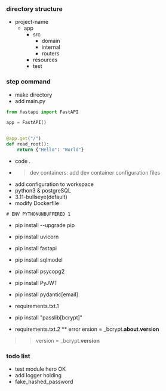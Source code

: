 
### directory structure
* project-name
  * app
    * src
      * domain
      * internal
      * routers
    * resources
    * test


### step command
* make directory
* add main.py
``` python
from fastapi import FastAPI

app = FastAPI()


@app.get("/")
def read_root():
    return {"Hello": "World"}
```

* code .
* >dev containers: add dev container configuration files
* add configuration to workspace
* python3 & postgreSQL
* 3.11-bullseye(default)
* modify Dockerfile
``` 
# ENV PYTHONUNBUFFERED 1
```
* pip install --upgrade pip

* pip install uvicorn
* pip install fastapi
* pip install sqlmodel
* pip install psycopg2
* pip install PyJWT
* pip install pydantic[email]
* requirements.txt.1
* pip install "passlib[bcrypt]"
* requirements.txt.2
** error
ersion = _bcrypt.__about__.__version__ 
>> version = _bcrypt.__version__

### todo list
* test module hero OK
* add logger holding
* fake_hashed_password 

